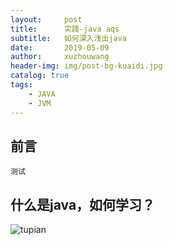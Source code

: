 ```yaml
---
layout:     post
title:      实践-java aqs
subtitle:   如何深入浅出java
date:       2019-05-09
author:     xuzhouwang
header-img: img/post-bg-kuaidi.jpg
catalog: true
tags:
    - JAVA
    - JVM
---
```


## 前言

    测试

## 什么是java，如何学习？

![tupian](https://upload-images.jianshu.io/upload_images/4933701-d42020a0c96616eb.png?imageMogr2/auto-orient/strip%7CimageView2/2/w/385/format/webp)
